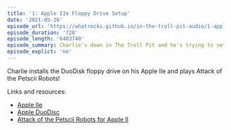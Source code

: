 ```yaml
---
title: '1: Apple IIe Floppy Drive Setup'
date: '2021-05-26'
episode_url: 'https://whatrocks.github.io/in-the-troll-pit-audio/1-apple-iie-floppy-drive-setup.mp3'
episode_duration: '728'
episode_length: '6403740'
episode_summary: Charlie's down in The Troll Pit and he's trying to setup an Apple DuoDisk floppy drive so that he can play the branch new game Attack of the Petscii Robots.
episode_explict: 'no'
---
```


Charlie installs the DuoDisk floppy drive on his Apple IIe and plays Attack of the Petscii Robots!

Links and resources:

* [Apple IIe](https://en.wikipedia.org/wiki/Apple_IIe)
* [Apple DuoDisc](https://en.wikipedia.org/wiki/Disk_II#DuoDisk)
* [Attack of the Petscii Robots for Apple II](https://www.the8bitguy.com/26654/petscii-robots-for-apple-ii-now-available/)